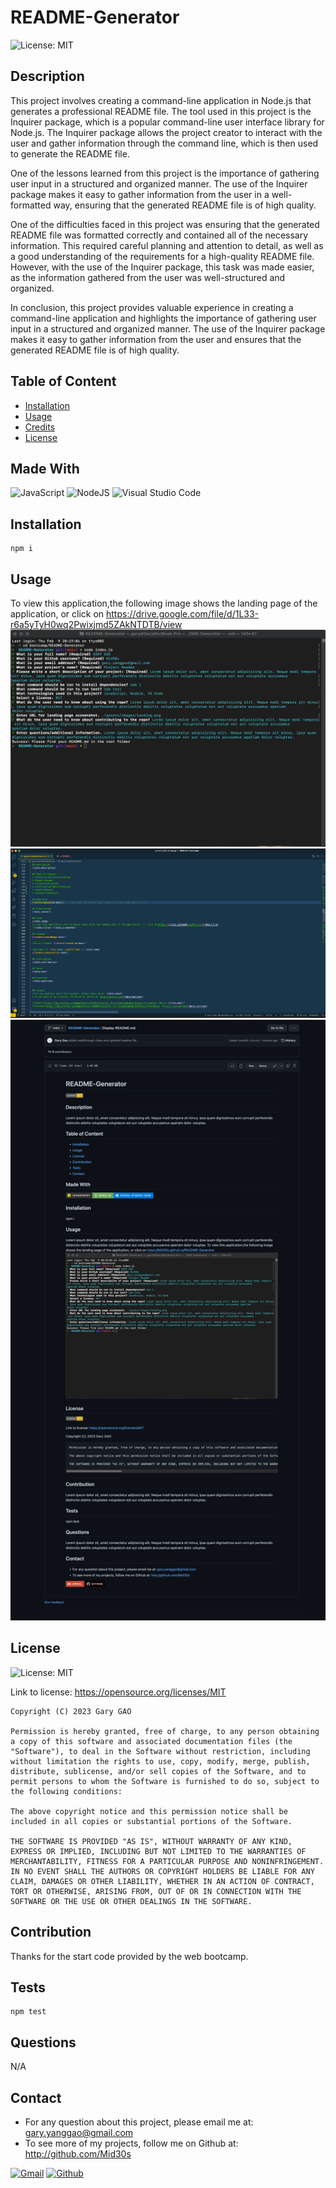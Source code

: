 # README-Generator
  ![License: MIT](https://img.shields.io/badge/License-MIT-yellow.svg)
  
  ## Description
 This project involves creating a command-line application in Node.js that generates a professional README file. The tool used in this project is the Inquirer package, which is a popular command-line user interface library for Node.js. The Inquirer package allows the project creator to interact with the user and gather information through the command line, which is then used to generate the README file.

One of the lessons learned from this project is the importance of gathering user input in a structured and organized manner. The use of the Inquirer package makes it easy to gather information from the user in a well-formatted way, ensuring that the generated README file is of high quality.

One of the difficulties faced in this project was ensuring that the generated README file was formatted correctly and contained all of the necessary information. This required careful planning and attention to detail, as well as a good understanding of the requirements for a high-quality README file. However, with the use of the Inquirer package, this task was made easier, as the information gathered from the user was well-structured and organized.

In conclusion, this project provides valuable experience in creating a command-line application and highlights the importance of gathering user input in a structured and organized manner. The use of the Inquirer package makes it easy to gather information from the user and ensures that the generated README file is of high quality.
  ## Table of Content
  * [Installation](#installation)
  * [Usage](#usage)
  * [Credits](#credits)
  * [License](#license)
  
  ## Made With
  ![JavaScript](https://img.shields.io/badge/javascript-%23323330.svg?style=for-the-badge&logo=javascript&logoColor=%23F7DF1E)
  ![NodeJS](https://img.shields.io/badge/node.js-6DA55F?style=for-the-badge&logo=node.js&logoColor=white)
  ![Visual Studio Code](https://img.shields.io/badge/Visual%20Studio%20Code-0078d7.svg?style=for-the-badge&logo=visual-studio-code&logoColor=white)
  
  ## Installation  
  ```
  npm i
  ```

  ## Usage
 To view this application,the following image shows the landing page of the application, or click on https://drive.google.com/file/d/1L33-r6a5yTyH0wq2Pwixjmd5ZAkNTDTB/view
  ![README-Generator](./assets/images/landing.png)
  ![README-Generator](./assets/images/readme-template.png)
  ![README-Generator](./assets/images/display-readme.png)

  ## License
  ![License: MIT](https://img.shields.io/badge/License-MIT-yellow.svg)

  Link to license: https://opensource.org/licenses/MIT 

  ```
  Copyright (C) 2023 Gary GAO

  Permission is hereby granted, free of charge, to any person obtaining a copy of this software and associated documentation files (the "Software"), to deal in the Software without restriction, including without limitation the rights to use, copy, modify, merge, publish, distribute, sublicense, and/or sell copies of the Software, and to permit persons to whom the Software is furnished to do so, subject to the following conditions:

  The above copyright notice and this permission notice shall be included in all copies or substantial portions of the Software.

  THE SOFTWARE IS PROVIDED "AS IS", WITHOUT WARRANTY OF ANY KIND, EXPRESS OR IMPLIED, INCLUDING BUT NOT LIMITED TO THE WARRANTIES OF MERCHANTABILITY, FITNESS FOR A PARTICULAR PURPOSE AND NONINFRINGEMENT. IN NO EVENT SHALL THE AUTHORS OR COPYRIGHT HOLDERS BE LIABLE FOR ANY CLAIM, DAMAGES OR OTHER LIABILITY, WHETHER IN AN ACTION OF CONTRACT, TORT OR OTHERWISE, ARISING FROM, OUT OF OR IN CONNECTION WITH THE SOFTWARE OR THE USE OR OTHER DEALINGS IN THE SOFTWARE.
  ```
  
  ## Contribution
  Thanks for the start code provided by the web bootcamp.

  ## Tests
  ```
  npm test
  ```
  ## Questions
  N/A

  ## Contact
  * For any question about this project, please email me at: gary.yanggao@gmail.com
  * To see more of my projects, follow me on Github at: http://github.com/Mid30s
  
  [![Gmail](https://img.shields.io/badge/Gmail-D14836?style=for-the-badge&logo=gmail&logoColor=white)](mailto:gary.yanggao@gmail.com)
  [![Github](https://img.shields.io/badge/GitHub-100000?style=for-the-badge&logo=github&logoColor=white)](https://github.com/Mid30s) 

  